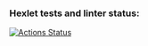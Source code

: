 ### Hexlet tests and linter status:
[![Actions Status](https://github.com/VVP04/python-project-52/actions/workflows/hexlet-check.yml/badge.svg)](https://github.com/VVP04/python-project-52/actions)